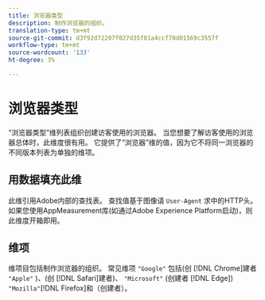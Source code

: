 ```yaml
---
title: 浏览器类型
description: 制作浏览器的组织。
translation-type: tm+mt
source-git-commit: d3f92d72207f027d35f81a4ccf70d01569c3557f
workflow-type: tm+mt
source-wordcount: '133'
ht-degree: 3%

---
```



# 浏览器类型

“浏览器类型”维列表组织创建访客使用的浏览器。 当您想要了解访客使用的浏览器总体时，此维度很有用。 它提供了“浏览器”维的值，因为它不将同一浏览器的不同版本列表为单独的维项。

## 用数据填充此维

此维引用Adobe内部的查找表。 查找值基于图像请 `User-Agent` 求中的HTTP头。 如果您使用AppMeasurement库(如通过Adobe Experience Platform启动)，则此维度开箱即用。

## 维项

维项目包括制作浏览器的组织。 常见维项 `"Google"` 包括(创 [!DNL Chrome]建者 `"Apple"` )、(创 [!DNL Safari]建者)、 `"Microsoft"` (创建者 [!DNL Edge]) `"Mozilla"`[!DNL Firefox]和（创建者）。
